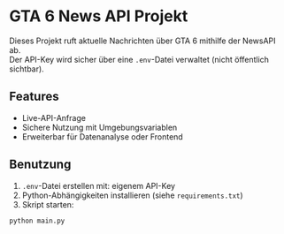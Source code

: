 # GTA 6 News API Projekt

Dieses Projekt ruft aktuelle Nachrichten über GTA 6 mithilfe der NewsAPI ab.  
Der API-Key wird sicher über eine `.env`-Datei verwaltet (nicht öffentlich sichtbar).

## Features

- Live-API-Anfrage
- Sichere Nutzung mit Umgebungsvariablen
- Erweiterbar für Datenanalyse oder Frontend

## Benutzung

1. `.env`-Datei erstellen mit: eigenem API-Key
2. Python-Abhängigkeiten installieren (siehe `requirements.txt`)
3. Skript starten:
```bash
python main.py